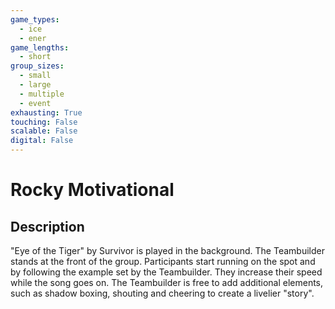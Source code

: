 ```yaml
---
game_types:
  - ice
  - ener
game_lengths:
  - short
group_sizes:
  - small
  - large
  - multiple
  - event
exhausting: True
touching: False
scalable: False
digital: False
---
```

# Rocky Motivational

## Description
"Eye of the Tiger" by Survivor is played in the background.
The Teambuilder stands at the front of the group. Participants start running on the spot and by following the example set by the Teambuilder. They increase their speed while the song goes on. The Teambuilder is free to add additional elements, such as shadow boxing, shouting and cheering to create a livelier "story".
